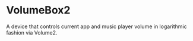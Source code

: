 # VolumeBox2
A device that controls current app and music player volume in logarithmic fashion via Volume2.
